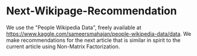 # Next-Wikipage-Recommendation
We use the "People Wikipedia Data", freely available at https://www.kaggle.com/sameersmahajan/people-wikipedia-data/data. We make recommendations for the next article that is similar in spirit to the current article using Non-Matrix Factorization.

